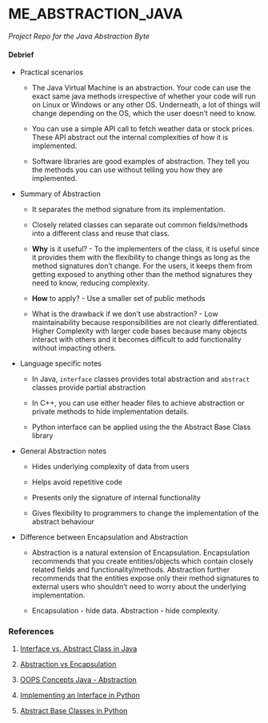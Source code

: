 # ME_ABSTRACTION_JAVA
*Project Repo for the Java Abstraction Byte*


#### Debrief

-   Practical scenarios
    
    -   The Java Virtual Machine is an abstraction. Your code can use the exact same java methods irrespective of whether your code will run on Linux or Windows or any other OS. Underneath, a lot of things will change depending on the OS, which the user doesn’t need to know.
        
    -   You can use a simple API call to fetch weather data or stock prices. These API abstract out the internal complexities of how it is implemented.
        
    -   Software libraries are good examples of abstraction. They tell you the methods you can use without telling you how they are implemented.
        
-   Summary of Abstraction
    
    -   It separates the method signature from its implementation.
        
    -   Closely related classes can separate out common fields/methods into a different class and reuse that class.
        
    -   **Why** is it useful? - To the implementers of the class, it is useful since it provides them with the flexibility to change things as long as the method signatures don’t change. For the users, it keeps them from getting exposed to anything other than the method signatures they need to know, reducing complexity.
        
    -   **How** to apply? - Use a smaller set of public methods
        
    -   What is the drawback if we don’t use abstraction? - Low maintainability because responsibilities are not clearly differentiated. Higher Complexity with larger code bases because many objects interact with others and it becomes difficult to add functionality without impacting others.
        
-   Language specific notes
    
    -   In Java, `interface` classes provides total abstraction and `abstract` classes provide partial abstraction
        
    -   In C++, you can use either header files to achieve abstraction or private methods to hide implementation details.
        
    -   Python interface can be applied using the the Abstract Base Class library
        
-   General Abstraction notes
    
    -   Hides underlying complexity of data from users
        
    -   Helps avoid repetitive code
        
    -   Presents only the signature of internal functionality
        
    -   Gives flexibility to programmers to change the implementation of the abstract behaviour
        
-   Difference between Encapsulation and Abstraction
    
    -   Abstraction is a natural extension of Encapsulation. Encapsulation recommends that you create entities/objects which contain closely related fields and functionality/methods. Abstraction further recommends that the entities expose only their method signatures to external users who shouldn’t need to worry about the underlying implementation.
        
    -   Encapsulation - hide data. Abstraction - hide complexity.
        

### References

1.  [Interface vs. Abstract Class in Java](https://howtodoinjava.com/java/oops/exploring-interfaces-and-abstract-classes-in-java/)
    
2.  [Abstraction vs Encapsulation](https://www.quora.com/What-is-the-difference-between-abstraction-and-encapsulation-2)
    
3.  [OOPS Concepts Java - Abstraction](https://raygun.com/blog/oop-concepts-java/#abstraction)
    
4.  [Implementing an Interface in Python](https://realpython.com/python-interface/)
    
5.  [Abstract Base Classes in Python](https://dbader.org/blog/abstract-base-classes-in-python)